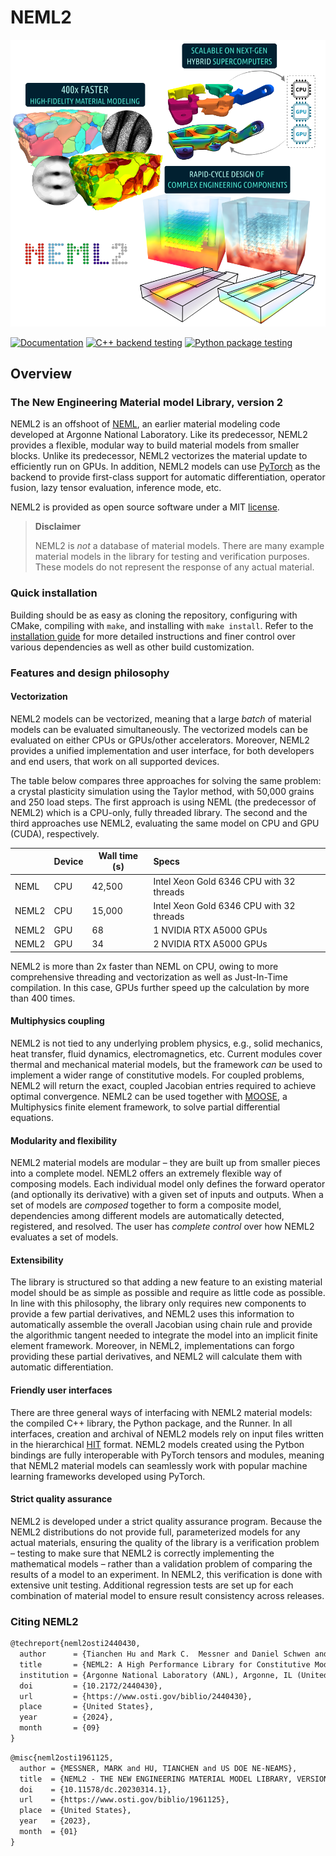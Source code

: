 # NEML2

![](doc/content/asset/cover_min.png)

[![Documentation](https://github.com/applied-material-modeling/neml2/actions/workflows/build_docs.yml/badge.svg?branch=main)](https://applied-material-modeling.github.io/neml2/) [![C++ backend testing](https://github.com/applied-material-modeling/neml2/actions/workflows/cpp.yml/badge.svg?branch=main)](https://github.com/applied-material-modeling/neml2/actions/workflows/cpp.yml) [![Python package testing](https://github.com/applied-material-modeling/neml2/actions/workflows/python.yml/badge.svg?branch=main)](https://github.com/applied-material-modeling/neml2/actions/workflows/python.yml)

## Overview

### The New Engineering Material model Library, version 2

NEML2 is an offshoot of [NEML](https://github.com/Argonne-National-Laboratory/neml), an earlier material modeling code developed at Argonne National Laboratory.
Like its predecessor, NEML2 provides a flexible, modular way to build material models from smaller blocks.
Unlike its predecessor, NEML2 vectorizes the material update to efficiently run on GPUs. In addition, NEML2 models can use [PyTorch](https://pytorch.org/cppdocs/) as the backend to provide first-class support for automatic differentiation, operator fusion, lazy tensor evaluation, inference mode, etc.

NEML2 is provided as open source software under a MIT [license](https://raw.githubusercontent.com/applied-material-modeling/neml2/main/LICENSE).

> **Disclaimer**
>
> NEML2 is _not_ a database of material models. There are many example material models in the library for testing and verification purposes. These models do not represent the response of any actual material.

### Quick installation

Building should be as easy as cloning the repository, configuring with CMake, compiling with `make`, and installing with `make install`. Refer to the [installation guide](https://applied-material-modeling.github.io/neml2/install.html) for more detailed instructions and finer control over various dependencies as well as other build customization.

### Features and design philosophy

#### Vectorization

NEML2 models can be vectorized, meaning that a large _batch_ of material models can be evaluated simultaneously. The vectorized models can be evaluated on either CPUs or GPUs/other accelerators. Moreover, NEML2 provides a unified implementation and user interface, for both developers and end users, that work on all supported devices.

The table below compares three approaches for solving the same problem: a crystal plasticity simulation using the Taylor method, with 50,000 grains and 250 load steps. The first approach is using NEML (the predecessor of NEML2) which is a CPU-only, fully threaded library. The second and the third approaches use NEML2, evaluating the same model on CPU and GPU (CUDA), respectively.

|       | Device | Wall time (s) | Specs                                    |
| ----- | ------ | ------------- | :--------------------------------------- |
| NEML  | CPU    | 42,500        | Intel Xeon Gold 6346 CPU with 32 threads |
| NEML2 | CPU    | 15,000        | Intel Xeon Gold 6346 CPU with 32 threads |
| NEML2 | GPU    | 68            | 1 NVIDIA RTX A5000 GPUs                  |
| NEML2 | GPU    | 34            | 2 NVIDIA RTX A5000 GPUs                  |

NEML2 is more than 2x faster than NEML on CPU, owing to more comprehensive threading and vectorization as well as Just-In-Time compilation. In this case, GPUs further speed up the calculation by more than 400 times.

#### Multiphysics coupling

NEML2 is not tied to any underlying problem physics, e.g., solid mechanics, heat transfer, fluid dynamics, electromagnetics, etc. Current modules cover thermal and mechanical material models, but the framework *can* be used to implement a wider range of constitutive models. For coupled problems, NEML2 will return the exact, coupled Jacobian entries required to achieve optimal convergence. NEML2 can be used together with [MOOSE](https://mooseframework.inl.gov/), a Multiphysics finite element framework, to solve partial differential equations.

#### Modularity and flexibility

NEML2 material models are modular – they are built up from smaller pieces into a complete model. NEML2 offers an extremely flexible way of composing models. Each individual model only defines the forward operator (and optionally its derivative) with a given set of inputs and outputs. When a set of models are *composed* together to form a composite model, dependencies among different models are automatically detected, registered, and resolved. The user has *complete control* over how NEML2 evaluates a set of models.

#### Extensibility

The library is structured so that adding a new feature to an existing material model should be as simple as possible and require as little code as possible. In line with this philosophy, the library only requires new components to provide a few partial derivatives, and NEML2 uses this information to automatically assemble the overall Jacobian using chain rule and provide the algorithmic tangent needed to integrate the model into an implicit finite element framework.  Moreover, in NEML2, implementations can forgo providing these partial derivatives, and NEML2 will calculate them with automatic differentiation.

#### Friendly user interfaces

There are three general ways of interfacing with NEML2 material models: the compiled C++ library, the Python package, and the Runner. In all interfaces, creation and archival of NEML2 models rely on input files written in the hierarchical [HIT](https://github.com/idaholab/moose/tree/master/framework/contrib/hit) format. NEML2 models created using the Pytbon bindings are fully interoperable with PyTorch tensors and modules, meaning that NEML2 material models can seamlessly work with popular machine learning frameworks developed using PyTorch.

#### Strict quality assurance

NEML2 is developed under a strict quality assurance program. Because the NEML2 distributions do not provide full, parameterized models for any actual materials, ensuring the quality of the library is a verification problem – testing to make sure that NEML2 is correctly implementing the mathematical models – rather than a validation problem of comparing the results of a model to an experiment. In NEML2, this verification is done with extensive unit testing. Additional regression tests are set up for each combination of material model to ensure result consistency across releases.

### Citing NEML2

```tex
@techreport{neml2osti2440430,
  author      = {Tianchen Hu and Mark C.  Messner and Daniel Schwen and Lynn B.  Munday and Dewen Yushu},
  title       = {NEML2: A High Performance Library for Constitutive Modeling},
  institution = {Argonne National Laboratory (ANL), Argonne, IL (United States); Idaho National Laboratory (INL), Idaho Falls, ID (United States)},
  doi         = {10.2172/2440430},
  url         = {https://www.osti.gov/biblio/2440430},
  place       = {United States},
  year        = {2024},
  month       = {09}
}
```

```tex
@misc{neml2osti1961125,
  author = {MESSNER, MARK and HU, TIANCHEN and US DOE NE-NEAMS},
  title  = {NEML2 - THE NEW ENGINEERING MATERIAL MODEL LIBRARY, VERSION 2},
  doi    = {10.11578/dc.20230314.1},
  url    = {https://www.osti.gov/biblio/1961125},
  place  = {United States},
  year   = {2023},
  month  = {01}
}
```
